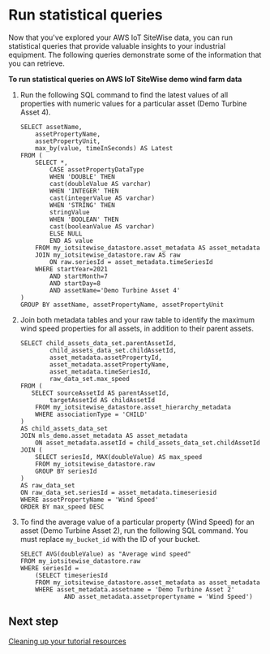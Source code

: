 # Run statistical queries<a name="tutorial-step3"></a>

Now that you've explored your AWS IoT SiteWise data, you can run statistical queries that provide valuable insights to your industrial equipment\. The following queries demonstrate some of the information that you can retrieve\.

**To run statistical queries on AWS IoT SiteWise demo wind farm data**

1. <a name="join-latest-values"></a>Run the following SQL command to find the latest values of all properties with numeric values for a particular asset \(Demo Turbine Asset 4\)\.

   ```
   SELECT assetName,
       assetPropertyName,
       assetPropertyUnit,
       max_by(value, timeInSeconds) AS Latest
   FROM (
       SELECT *,
           CASE assetPropertyDataType
           WHEN 'DOUBLE' THEN
           cast(doubleValue AS varchar)
           WHEN 'INTEGER' THEN
           cast(integerValue AS varchar)
           WHEN 'STRING' THEN
           stringValue
           WHEN 'BOOLEAN' THEN
           cast(booleanValue AS varchar)
           ELSE NULL
           END AS value
       FROM my_iotsitewise_datastore.asset_metadata AS asset_metadata
       JOIN my_iotsitewise_datastore.raw AS raw
           ON raw.seriesId = asset_metadata.timeSeriesId
       WHERE startYear=2021
           AND startMonth=7
           AND startDay=8
           AND assetName='Demo Turbine Asset 4'
   )
   GROUP BY assetName, assetPropertyName, assetPropertyUnit
   ```

1. <a name="child-max-speeds"></a>Join both metadata tables and your raw table to identify the maximum wind speed properties for all assets, in addition to their parent assets\.

   ```
   SELECT child_assets_data_set.parentAssetId,
           child_assets_data_set.childAssetId,
           asset_metadata.assetPropertyId,
           asset_metadata.assetPropertyName,
           asset_metadata.timeSeriesId,
           raw_data_set.max_speed
   FROM (
      SELECT sourceAssetId AS parentAssetId,
           targetAssetId AS childAssetId
       FROM my_iotsitewise_datastore.asset_hierarchy_metadata
       WHERE associationType = 'CHILD'
   ) 
   AS child_assets_data_set
   JOIN mls_demo.asset_metadata AS asset_metadata
       ON asset_metadata.assetId = child_assets_data_set.childAssetId
   JOIN (
       SELECT seriesId, MAX(doubleValue) AS max_speed
       FROM my_iotsitewise_datastore.raw
       GROUP BY seriesId
   ) 
   AS raw_data_set
   ON raw_data_set.seriesId = asset_metadata.timeseriesid
   WHERE assetPropertyName = 'Wind Speed'
   ORDER BY max_speed DESC
   ```

1. <a name="average-single-property"></a>To find the average value of a particular property \(Wind Speed\) for an asset \(Demo Turbine Asset 2\), run the following SQL command\. You must replace `my_bucket_id` with the ID of your bucket\.

   ```
   SELECT AVG(doubleValue) as "Average wind speed"
   FROM my_iotsitewise_datastore.raw
   WHERE seriesId = 
       (SELECT timeseriesId
       FROM my_iotsitewise_datastore.asset_metadata as asset_metadata
       WHERE asset_metadata.assetname = 'Demo Turbine Asset 2'
               AND asset_metadata.assetpropertyname = 'Wind Speed')
   ```

## Next step<a name="tutorial-step3.1"></a>

 [Cleaning up your tutorial resources](tutorial-step4.md) 